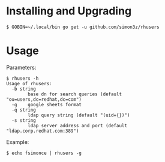 # Installing and Upgrading

    $ GOBIN=~/.local/bin go get -u github.com/simon3z/rhusers

# Usage

Parameters:

    $ rhusers -h
    Usage of rhusers:
      -b string
            base dn for search queries (default "ou=users,dc=redhat,dc=com")
      -g    google sheets format
      -q string
            ldap query string (default "(uid={})")
      -s string
            ldap server address and port (default "ldap.corp.redhat.com:389")

Example:

    $ echo fsimonce | rhusers -g

